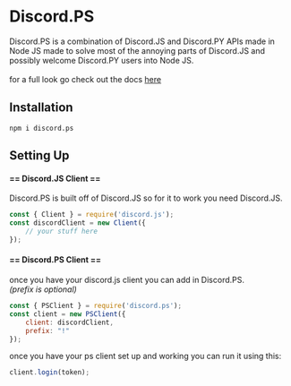 # Discord.PS
Discord.PS is a combination of Discord.JS and Discord.PY APIs made in Node JS made to solve most of the annoying parts of Discord.JS and possibly welcome Discord.PY users into Node JS.<br><br>
for a full look go check out the docs [here](https://github.com/TheFlameZEternal/Discord.PS/blob/main/docs.md)
## Installation
```npm
npm i discord.ps
```
## Setting Up
#### **== Discord.JS Client ==**
Discord.PS is built off of Discord.JS so for it to work you need Discord.JS.
```js
const { Client } = require('discord.js');
const discordClient = new Client({
	// your stuff here
});
```
#### **== Discord.PS Client ==**
once you have your discord.js client you can add in Discord.PS.<br>
*(prefix is optional)*
```js
const { PSClient } = require('discord.ps');
const client = new PSClient({
	client: discordClient,
	prefix: "!" 
});
```
once you have your ps client set up and working you can run it using this:
```js
client.login(token);
```
